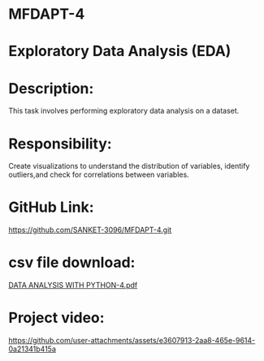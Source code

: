 # MFDAPT-4

# Exploratory Data Analysis (EDA) 

# Description:
This task involves performing exploratory data analysis on a dataset.

# Responsibility:
Create visualizations to understand the distribution of variables, identify outliers,and check for correlations between variables.

# GitHub Link:
https://github.com/SANKET-3096/MFDAPT-4.git

# csv file download:

[DATA ANALYSIS WITH PYTHON-4.pdf](https://github.com/user-attachments/files/16739056/DATA.ANALYSIS.WITH.PYTHON-4.pdf)

# Project video:

https://github.com/user-attachments/assets/e3607913-2aa8-465e-9614-0a21341b415a

